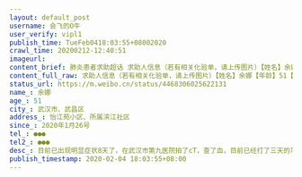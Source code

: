 ```yaml
---
layout: default_post
username: 会飞的O牛
user_verify: vipl1
publish_time: TueFeb0418:03:55+08002020
crawl_time: 20200212-12:40:51
imageurl: 
content_brief: 肺炎患者求助超话 求助人信息（若有相关化验单，请上传图片）【姓名】余娜【年龄】51【所在城市】武汉市、武昌区【所在小区、社区】怡江苑小区、所属：滨江社区【患病时间】2020年1月26号【联系方式】●●●【其他紧急联系人】●●●【病情描述】目前已出现明显症状8天了，在武 ...全文
content_full_raw: 求助人信息（若有相关化验单，请上传图片）【姓名】余娜【年龄】51【所在城市】武汉市、武昌区【所在小区、社区】怡江苑小区、所属：滨江社区【患病时间】2020年1月26号【联系方式】●●●【其他紧急联系人】●●●【病情描述】目前已出现明显症状8天了，在武汉市第九医院拍了cT，查了血，目前已经打了三天的吊瓶，喝了三天的药了，病情依然没有好转，每天在家，现在连基本的自理能力都有些困难，现在我妈会出现干咳，人特别虚弱，浑身无力，连走路都费劲，虽然没有出现高烧，但是体温一直在36°以下！我打了电话给社区，社区说目前他们车也不够用没办法给我们联系车辆，我只能自己开车带我妈看到出去看病，这就是传染源，但我们也不想。能想到的办法我都用尽浑身解数找了很多人脉关系。我问了医院说这些费用得由医生再定夺能不能国家报销，医生又不给我们确诊，只是不停的让我们去别家医院想办法。我们家已经看病花了2000多了，平时还有吃喝拉撒都需要花钱。现在没办法上班，也没有工资，买房子每月还要还房贷，今天又要去复查又要开药马上又要花钱了，我不心疼钱，但我真的没有很多钱了，不知道还能撑多久。我们2号在七医院做了核酸检测，6号拿结果，但是我妈目前的身体状态我害怕撑不了那么久，万一突然哪一天病情恶化了，又得不到基本的治疗，我都不敢想。希望有人能帮助我，希望国家能看到，希望我们不是被遗忘的武汉人，希望！希望！现在国家就是我们的希望！我们不想失望！求助！！！！求助！！！！我现在感觉好孤独！！！武汉·武商众圆广场武汉·武商众圆广场
status_url: https://m.weibo.cn/status/4468306025622131
name_: 余娜
age_: 51
city_: 武汉市、武昌区
address_: 怡江苑小区、所属滨江社区
since_: 2020年1月26号
tel_: ●●●
tel2_: ●●●
desc_: 目前已出现明显症状8天了，在武汉市第九医院拍了cT，查了血，目前已经打了三天的吊瓶，喝了三天的药了，病情依然没有好转，每天在家，现在连基本的自理能力都有些困难，现在我妈会出现干咳，人特别虚弱，浑身无力，连走路都费劲，虽然没有出现高烧，但是体温一直在36°以下！我打了电话给社区，社区说目前他们车也不够用没办法给我们联系车辆，我只能自己开车带我妈看到出去看病，这就是传染源，但我们也不想。能想到的办法我都用尽浑身解数找了很多人脉关系。我问了医院说这些费用得由医生再定夺能不能国家报销，医生又不给我们确诊，只是不停的让我们去别家医院想办法。我们家已经看病花了2000多了，平时还有吃喝拉撒都需要花钱。现在没办法上班，也没有工资，买房子每月还要还房贷，今天又要去复查又要开药马上又要花钱了，我不心疼钱，但我真的没有很多钱了，不知道还能撑多久。我们2号在七医院做了核酸检测，6号拿结果，但是我妈目前的身体状态我害怕撑不了那么久，万一突然哪一天病情恶化了，又得不到基本的治疗，我都不敢想。希望有人能帮助我，希望国家能看到，希望我们不是被遗忘的武汉人，希望！希望！现在国家就是我们的希望！我们不想失望！求助！！！！求助！！！！我现在感觉好孤独！！！武汉·武商众圆广场武汉·武商众圆广场
publish_timestamp: 2020-02-04 18:03:55+08:00
---
```


